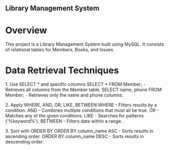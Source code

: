 ## Library Management System 
# Overview
This project is a Library Management System built using MySQL.
It consists of relational tables for Members, Books, and Issues.

# Data Retrieval Techniques
1️. Use SELECT * and specific columns
 SELECT * FROM Member; - Retrieves all columns from the Member table.
 SELECT name, phone FROM Member; - Retrieves only the name and phone columns.

2️. Apply WHERE, AND, OR, LIKE, BETWEEN
 WHERE - Filters results by a condition.
 AND - Combines multiple conditions that must all be true.
 OR - Matches any of the given conditions.
 LIKE - Searches for patterns ('%keyword%').
 BETWEEN - Filters data within a range.

3️. Sort with ORDER BY
 ORDER BY column_name ASC - Sorts results in ascending order.
 ORDER BY column_name DESC - Sorts results in descending order.
